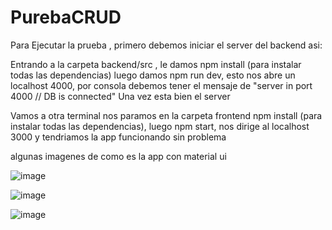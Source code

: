 # PurebaCRUD


Para Ejecutar la prueba , primero debemos iniciar el server del backend asi:

Entrando a la carpeta backend/src , le damos npm install (para instalar todas las dependencias) luego damos npm run dev, esto nos abre un 
localhost 4000, por consola debemos tener el mensaje de "server in port 4000 // DB is connected"
Una vez esta bien el server

Vamos a otra terminal nos paramos en la carpeta frontend npm install (para instalar todas las dependencias), luego npm start, nos dirige al localhost 3000 y tendriamos la  app funcionando sin problema 

algunas imagenes de como es la app con material ui

![image](https://user-images.githubusercontent.com/69026950/117761490-07bb1a00-b1ed-11eb-8f02-cedd3e61cd1f.png)

![image](https://user-images.githubusercontent.com/69026950/117761532-1bff1700-b1ed-11eb-9dcf-56d9938fd4b2.png)


![image](https://user-images.githubusercontent.com/69026950/117761583-346f3180-b1ed-11eb-8636-454976d303c0.png)




